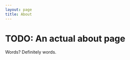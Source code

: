 ```yaml
---
layout: page
title: About
---
```


<h1>TODO: An actual about page</h1>
<p>Words? Definitely words.</p>

